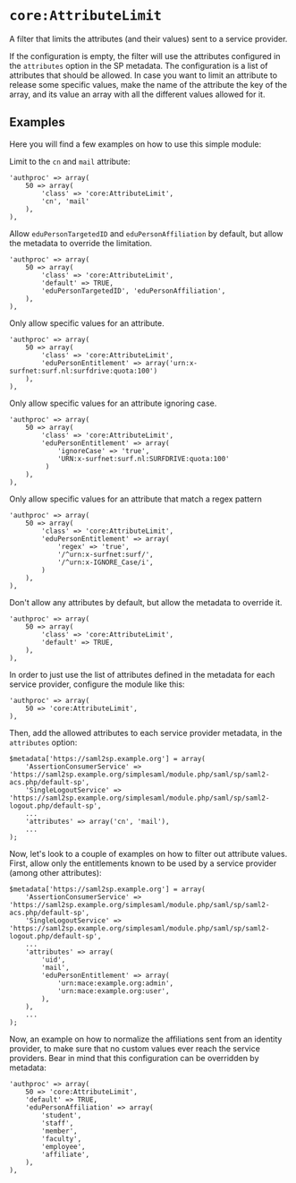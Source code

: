 `core:AttributeLimit`
=====================

A filter that limits the attributes (and their values) sent to a service provider.

If the configuration is empty, the filter will use the attributes configured in the `attributes` option in the SP
metadata. The configuration is a list of attributes that should be allowed. In case you want to limit an attribute to
release some specific values, make the name of the attribute the key of the array, and its value an array with all the
different values allowed for it.

Examples
--------

Here you will find a few examples on how to use this simple module:

Limit to the `cn` and `mail` attribute:

    'authproc' => array(
        50 => array(
            'class' => 'core:AttributeLimit',
            'cn', 'mail'
        ),
    ),

Allow `eduPersonTargetedID` and `eduPersonAffiliation` by default, but allow the metadata to override the limitation.

    'authproc' => array(
        50 => array(
            'class' => 'core:AttributeLimit',
	        'default' => TRUE,
            'eduPersonTargetedID', 'eduPersonAffiliation',
        ),
    ),

Only allow specific values for an attribute.

    'authproc' => array(
        50 => array(
            'class' => 'core:AttributeLimit',
            'eduPersonEntitlement' => array('urn:x-surfnet:surf.nl:surfdrive:quota:100')
        ),
    ),

Only allow specific values for an attribute ignoring case.

    'authproc' => array(
        50 => array(
            'class' => 'core:AttributeLimit',
            'eduPersonEntitlement' => array(
                'ignoreCase' => 'true',
                'URN:x-surfnet:surf.nl:SURFDRIVE:quota:100'
             )
        ),
    ),
    
Only allow specific values for an attribute that match a regex pattern

    'authproc' => array(
        50 => array(
            'class' => 'core:AttributeLimit',
            'eduPersonEntitlement' => array(
                'regex' => 'true',
                '/^urn:x-surfnet:surf/',
                '/^urn:x-IGNORE_Case/i',
            )
        ),
    ),
    
    
Don't allow any attributes by default, but allow the metadata to override it.

    'authproc' => array(
        50 => array(
            'class' => 'core:AttributeLimit',
	        'default' => TRUE,
        ),
    ),

In order to just use the list of attributes defined in the metadata for each service provider, configure the module
like this:

    'authproc' => array(
        50 => 'core:AttributeLimit',
    ),

Then, add the allowed attributes to each service provider metadata, in the `attributes` option:

    $metadata['https://saml2sp.example.org'] = array(
        'AssertionConsumerService' => 'https://saml2sp.example.org/simplesaml/module.php/saml/sp/saml2-acs.php/default-sp',
        'SingleLogoutService' => 'https://saml2sp.example.org/simplesaml/module.php/saml/sp/saml2-logout.php/default-sp',
        ...
        'attributes' => array('cn', 'mail'),
        ...
    );

Now, let's look to a couple of examples on how to filter out attribute values. First, allow only the entitlements known
to be used by a service provider (among other attributes):

    $metadata['https://saml2sp.example.org'] = array(
        'AssertionConsumerService' => 'https://saml2sp.example.org/simplesaml/module.php/saml/sp/saml2-acs.php/default-sp',
        'SingleLogoutService' => 'https://saml2sp.example.org/simplesaml/module.php/saml/sp/saml2-logout.php/default-sp',
        ...
        'attributes' => array(
            'uid',
            'mail',
            'eduPersonEntitlement' => array(
                'urn:mace:example.org:admin',
                'urn:mace:example.org:user',
            ),
        ),
        ...
    );

Now, an example on how to normalize the affiliations sent from an identity provider, to make sure that no custom
values ever reach the service providers. Bear in mind that this configuration can be overridden by metadata:

    'authproc' => array(
        50 => 'core:AttributeLimit',
        'default' => TRUE,
        'eduPersonAffiliation' => array(
            'student',
            'staff',
            'member',
            'faculty',
            'employee',
            'affiliate',
        ),
    ),
